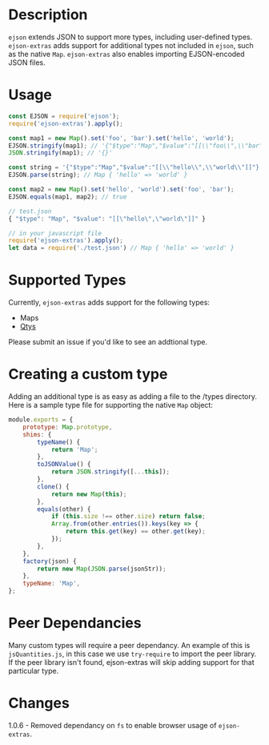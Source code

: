 # Description

`ejson` extends JSON to support more types, including user-defined types.
`ejson-extras` adds support for additional types not included in `ejson`, such
as the native `Map`. `ejson-extras` also enables importing EJSON-encoded JSON
files.

# Usage

```javascript
const EJSON = require('ejson');
require('ejson-extras').apply();

const map1 = new Map().set('foo', 'bar').set('hello', 'world');
EJSON.stringify(map1); // '{"$type":"Map","$value":"[[\\"foo\\",\\"bar\\"],[\\"hello\\",\\"world\\"]]"}'
JSON.stringify(map1); // '{}'

const string = '{"$type":"Map","$value":"[[\\"hello\\",\\"world\\"]]"}';
EJSON.parse(string); // Map { 'hello' => 'world' }

const map2 = new Map().set('hello', 'world').set('foo', 'bar');
EJSON.equals(map1, map2); // true
```

```javascript
// test.json
{ "$type": "Map", "$value": "[[\"hello\",\"world\"]]" }

// in your javascript file
require('ejson-extras').apply();
let data = require('./test.json') // Map { 'hello' => 'world' }
```

# Supported Types

Currently, `ejson-extras` adds support for the following types:

* Maps
* [Qtys](https://github.com/gentooboontoo/js-quantities)

Please submit an issue if you'd like to see an addtional type.

# Creating a custom type

Adding an additional type is as easy as adding a file to the /types directory.
Here is a sample type file for supporting the native `Map` object:

```javascript
module.exports = {
    prototype: Map.prototype,
    shims: {
        typeName() {
            return 'Map';
        },
        toJSONValue() {
            return JSON.stringify([...this]);
        },
        clone() {
            return new Map(this);
        },
        equals(other) {
            if (this.size !== other.size) return false;
            Array.from(other.entries()).keys(key => {
                return this.get(key) == other.get(key);
            });
        },
    },
    factory(json) {
        return new Map(JSON.parse(jsonStr));
    },
    typeName: 'Map',
};
```

# Peer Dependancies

Many custom types will require a peer dependancy. An example of this is
`jsQuantities.js`, in this case we use `try-require` to import the peer library.
If the peer library isn't found, ejson-extras will skip adding support for that
particular type.

# Changes

1.0.6 - Removed dependancy on `fs` to enable browser usage of `ejson-extras`.
